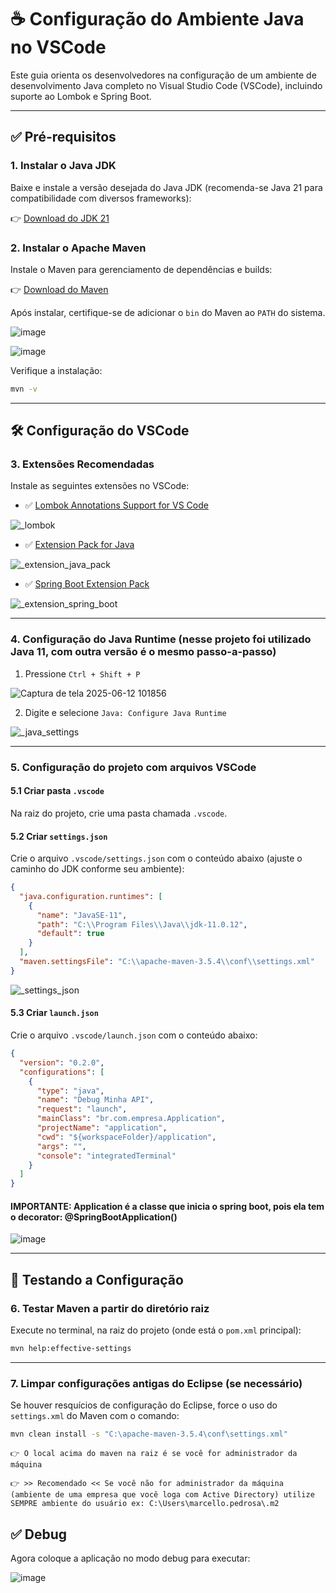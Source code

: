 # ☕ Configuração do Ambiente Java no VSCode

Este guia orienta os desenvolvedores na configuração de um ambiente de desenvolvimento Java completo no Visual Studio Code (VSCode), incluindo suporte ao Lombok e Spring Boot.

---

## ✅ Pré-requisitos

### 1. Instalar o Java JDK

Baixe e instale a versão desejada do Java JDK (recomenda-se Java 21 para compatibilidade com diversos frameworks):

👉 [Download do JDK 21](https://www.oracle.com/java/technologies/javase-jdk21-downloads.html)

### 2. Instalar o Apache Maven

Instale o Maven para gerenciamento de dependências e builds:

👉 [Download do Maven](https://maven.apache.org/download.cgi)

Após instalar, certifique-se de adicionar o `bin` do Maven ao `PATH` do sistema.

![image](https://github.com/user-attachments/assets/a7b09e87-4f56-48f7-ba89-734d51516772)

![image](https://github.com/user-attachments/assets/f258d965-54ce-414a-9872-b94c2f2b87fe)

Verifique a instalação:

```bash
mvn -v
```

---

## 🛠️ Configuração do VSCode

### 3. Extensões Recomendadas

Instale as seguintes extensões no VSCode:

- ✅ [Lombok Annotations Support for VS Code](https://marketplace.visualstudio.com/items?itemName=GabrielBB.vscode-lombok)

![_lombok](https://github.com/user-attachments/assets/09f7a8c1-e024-4a01-9fd4-dab2221a100e)

- ✅ [Extension Pack for Java](https://marketplace.visualstudio.com/items?itemName=vscjava.vscode-java-pack)

![_extension_java_pack](https://github.com/user-attachments/assets/0d5a48ef-aa34-44ae-b168-2ba59ad94ab4)

- ✅ [Spring Boot Extension Pack](https://marketplace.visualstudio.com/items?itemName=Pivotal.vscode-spring-boot)

![_extension_spring_boot](https://github.com/user-attachments/assets/8acf2e72-8fe6-4008-bc8f-eec55a27a6b7)

---

### 4. Configuração do Java Runtime (nesse projeto foi utilizado Java 11, com outra versão é o mesmo passo-a-passo)

1. Pressione `Ctrl + Shift + P`

![Captura de tela 2025-06-12 101856](https://github.com/user-attachments/assets/c19ccd3d-ee43-49f9-828c-e3bdc296ddbb)

2. Digite e selecione `Java: Configure Java Runtime`

![_java_settings](https://github.com/user-attachments/assets/dfcac762-c357-42a5-9df3-4d07bda0c3aa)

---

### 5. Configuração do projeto com arquivos VSCode

#### 5.1 Criar pasta `.vscode`

Na raiz do projeto, crie uma pasta chamada `.vscode`.

#### 5.2 Criar `settings.json`

Crie o arquivo `.vscode/settings.json` com o conteúdo abaixo (ajuste o caminho do JDK conforme seu ambiente):

```json
{
  "java.configuration.runtimes": [
    {
      "name": "JavaSE-11",
      "path": "C:\\Program Files\\Java\\jdk-11.0.12",
      "default": true
    }
  ],
  "maven.settingsFile": "C:\\apache-maven-3.5.4\\conf\\settings.xml"
}
```
![_settings_json](https://github.com/user-attachments/assets/0ed5234c-9d29-4bf4-9b4e-68b77e28ada3)


#### 5.3 Criar `launch.json`

Crie o arquivo `.vscode/launch.json` com o conteúdo abaixo:

```json
{
  "version": "0.2.0",
  "configurations": [
    {
      "type": "java",
      "name": "Debug Minha API",
      "request": "launch",
      "mainClass": "br.com.empresa.Application",
      "projectName": "application",
      "cwd": "${workspaceFolder}/application",
      "args": "",
      "console": "integratedTerminal"
    }
  ]
}
```
#### IMPORTANTE: Application é a classe que inicia o spring boot, pois ela tem o decorator: @SpringBootApplication()

![image](https://github.com/user-attachments/assets/15e43d79-e950-43b8-bac2-f34237dbf920)

---

## 🔎 Testando a Configuração

### 6. Testar Maven a partir do diretório raiz

Execute no terminal, na raiz do projeto (onde está o `pom.xml` principal):

```bash
mvn help:effective-settings
```

---

### 7. Limpar configurações antigas do Eclipse (se necessário)

Se houver resquícios de configuração do Eclipse, force o uso do `settings.xml` do Maven com o comando:

```bash
mvn clean install -s "C:\apache-maven-3.5.4\conf\settings.xml"
```

```
👉 O local acima do maven na raiz é se você for administrador da máquina

👉 >> Recomendado << Se você não for administrador da máquina (ambiente de uma empresa que você loga com Active Directory) utilize SEMPRE ambiente do usuário ex: C:\Users\marcello.pedrosa\.m2
```

## ✅ Debug

Agora coloque a aplicação no modo debug para executar:

![image](https://github.com/user-attachments/assets/2bfc4b9a-6c56-42d7-bcab-208e1b1cf64d)



